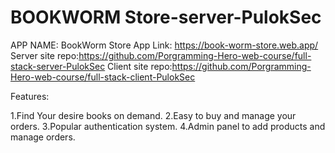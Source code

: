 ﻿# BOOKWORM Store-server-PulokSec
APP NAME: BookWorm Store App Link: https://book-worm-store.web.app/
Server site repo:https://github.com/Porgramming-Hero-web-course/full-stack-server-PulokSec
Client site repo:https://github.com/Porgramming-Hero-web-course/full-stack-client-PulokSec

Features:

1.Find Your desire books on demand. 
2.Easy to buy and manage your orders. 
3.Popular authentication system. 
4.Admin panel to add products and manage orders.

